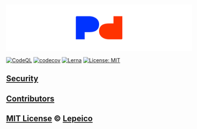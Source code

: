 ![Logo of lepeico/p2p](../assets/logo.png)

[![CodeQL](https://github.com/lepeico/p2p/actions/workflows/codeql-analysis.yml/badge.svg)](https://github.com/lepeico/p2p/actions/workflows/codeql-analysis.yml)
[![codecov](https://codecov.io/gh/lepeico/p2p/branch/master/graph/badge.svg?token=jdKs21IMQZ)](https://codecov.io/gh/lepeico/p2p)
[![Lerna](https://img.shields.io/badge/maintained%20with-lerna-cc00ff.svg)](https://lerna.js.org/)
[![License: MIT](https://badgen.net/badge/license/MIT/blue)](https://opensource.org/licenses/MIT)

## [Security](SECURITY.md)

## [Contributors](CONTRIBUTORS.md)

## [MIT License](../LICENSE) © [Lepeico](https://github.com/lepeico)
